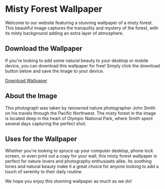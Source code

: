 <!--
Write me markdown content of website with wallpaper:

"A forest with a misty background"

The header of the page should not be copy of the text but rather a real content of the website which is using this wallpaper.
-->

<!--font:"Open Sans"-->

# Misty Forest Wallpaper

Welcome to our website featuring a stunning wallpaper of a misty forest. This beautiful image captures the tranquility and mystery of the forest, with its misty background adding an extra layer of atmosphere.

## Download the Wallpaper

If you're looking to add some natural beauty to your desktop or mobile device, you can download this wallpaper for free! Simply click the download button below and save the image to your device.

[Download Wallpaper](insert-download-link-here)

## About the Image

This photograph was taken by renowned nature photographer John Smith on his travels through the Pacific Northwest. The misty forest in the image is located deep in the heart of Olympic National Park, where Smith spent several days capturing the perfect shot.

## Uses for the Wallpaper

Whether you're looking to spruce up your computer desktop, phone lock screen, or even print out a copy for your wall, this misty forest wallpaper is perfect for nature lovers and photography enthusiasts alike. Its soothing tones and natural beauty make it a great choice for anyone looking to add a touch of serenity to their daily routine.

We hope you enjoy this stunning wallpaper as much as we do!

